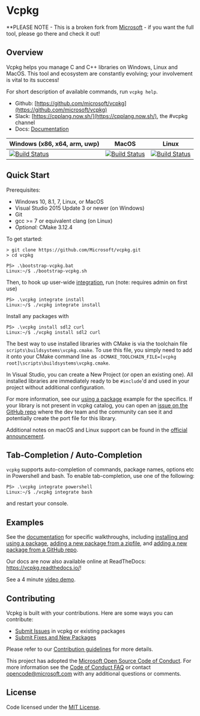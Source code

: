 # Vcpkg

**PLEASE NOTE - This is a broken fork from [Microsoft](https://github.com/microsoft/vcpkg) - if you want the full tool, please go there and check it out!

## Overview
Vcpkg helps you manage C and C++ libraries on Windows, Linux and MacOS. This tool and ecosystem are constantly evolving; your involvement is vital to its success!

For short description of available commands, run `vcpkg help`.

* Github: [https://github.com/microsoft/vcpkg](https://github.com/microsoft/vcpkg)
* Slack: [https://cpplang.now.sh/](https://cpplang.now.sh/), the #vcpkg channel
* Docs: [Documentation](docs/index.md)

| Windows (x86, x64, arm, uwp)  | MacOS | Linux |
| ------------- | ------------- | ------------- |
| [![Build Status](https://dev.azure.com/vcpkg/public/_apis/build/status/vcpkg-Windows-master-CI?branchName=master)](https://dev.azure.com/vcpkg/public/_build/latest?definitionId=9&branchName=master)  | [![Build Status](https://dev.azure.com/vcpkg/public/_apis/build/status/vcpkg-osx-master-CI?branchName=master)](https://dev.azure.com/vcpkg/public/_build/latest?definitionId=11&branchName=master) | [![Build Status](https://dev.azure.com/vcpkg/public/_apis/build/status/vcpkg-Linux-master-CI?branchName=master)](https://dev.azure.com/vcpkg/public/_build/latest?definitionId=6&branchName=master) |

## Quick Start
Prerequisites:
- Windows 10, 8.1, 7, Linux, or MacOS
- Visual Studio 2015 Update 3 or newer (on Windows)
- Git
- gcc >= 7 or equivalent clang (on Linux)
- *Optional:* CMake 3.12.4

To get started:
```
> git clone https://github.com/Microsoft/vcpkg.git
> cd vcpkg

PS> .\bootstrap-vcpkg.bat
Linux:~/$ ./bootstrap-vcpkg.sh
```

Then, to hook up user-wide [integration](docs/users/integration.md), run (note: requires admin on first use)
```
PS> .\vcpkg integrate install
Linux:~/$ ./vcpkg integrate install
```

Install any packages with
```
PS> .\vcpkg install sdl2 curl
Linux:~/$ ./vcpkg install sdl2 curl
```

The best way to use installed libraries with CMake is via the toolchain file `scripts\buildsystems\vcpkg.cmake`. To use this file, you simply need to add it onto your CMake command line as `-DCMAKE_TOOLCHAIN_FILE=[vcpkg root]\scripts\buildsystems\vcpkg.cmake`.

In Visual Studio, you can create a New Project (or open an existing one). All installed libraries are immediately ready to be `#include`'d and used in your project without additional configuration.

For more information, see our [using a package](docs/examples/installing-and-using-packages.md) example for the specifics. If your library is not present in vcpkg catalog, you can open an [issue on the GitHub repo](https://github.com/microsoft/vcpkg/issues) where the dev team and the community can see it and potentially create the port file for this library.

Additional notes on macOS and Linux support can be found in the [official announcement](https://blogs.msdn.microsoft.com/vcblog/2018/04/24/announcing-a-single-c-library-manager-for-linux-macos-and-windows-vcpkg/).

## Tab-Completion / Auto-Completion
`vcpkg` supports auto-completion of commands, package names, options etc in Powershell and bash. To enable tab-completion, use one of the following:
```
PS> .\vcpkg integrate powershell
Linux:~/$ ./vcpkg integrate bash
```
and restart your console.


## Examples
See the [documentation](docs/index.md) for specific walkthroughs, including [installing and using a package](docs/examples/installing-and-using-packages.md), [adding a new package from a zipfile](docs/examples/packaging-zipfiles.md), and [adding a new package from a GitHub repo](docs/examples/packaging-github-repos.md).

Our docs are now also available online at ReadTheDocs: <https://vcpkg.readthedocs.io/>!

See a 4 minute [video demo](https://www.youtube.com/watch?v=y41WFKbQFTw).

## Contributing
Vcpkg is built with your contributions. Here are some ways you can contribute:

* [Submit Issues](https://github.com/Microsoft/vcpkg/issues) in vcpkg or existing packages
* [Submit Fixes and New Packages](https://github.com/Microsoft/vcpkg/pulls)

Please refer to our [Contribution guidelines](CONTRIBUTING.md) for more details.

This project has adopted the [Microsoft Open Source Code of Conduct](https://opensource.microsoft.com/codeofconduct/). For more information see the [Code of Conduct FAQ](https://opensource.microsoft.com/codeofconduct/faq/) or contact [opencode@microsoft.com](mailto:opencode@microsoft.com) with any additional questions or comments.

## License

Code licensed under the [MIT License](LICENSE.txt).
